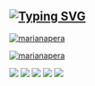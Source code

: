 <a href="https://git.io/typing-svg"><img src="https://readme-typing-svg.demolab.com?font=BlinkMacSystemFont&duration=4000&pause=2000&color=FE428E&width=435&height=40&lines=Oioi%2C+eu+sou+a+Mariana" alt="Typing SVG" /></a>
---

[![marianapera](https://github-readme-stats.vercel.app/api?username=marianapera&layout=compact&theme=radical&show_icons=true&bg_color=141321&text_color=F5F5F5)](https://github.com/marianapera/)

[![marianapera](https://github-readme-stats.vercel.app/api/top-langs/?username=marianapera&layout=compact&theme=radical&show_icons=true&bg_color=141321&text_color=F5F5F5)](https://github.com/marianapera)

<div style="display: inline-block">
   <img src="https://img.shields.io/badge/Angular-DD0031?style=for-the-badge&logo=angular&logoColor=white">
  <img src="https://img.shields.io/badge/TypeScript-007ACC?style=for-the-badge&logo=typescript&logoColor=white">
  <img src="https://img.shields.io/badge/JavaScript-F7DF1E?style=for-the-badge&logo=javascript&logoColor=black">
<!--    <img src="https://img.shields.io/badge/5-E34F26?style=for-the-badge&logo=html5&logoColor=white"> -->
  <img src="https://img.shields.io/badge/CSS3-1572B6?style=for-the-badge&logo=css3&logoColor=white">
  <img src="https://img.shields.io/badge/Python-14354C?style=for-the-badge&logo=python&logoColor=white">
</div>


<!--
**marianapera/marianapera** is a ✨ _special_ ✨ repository because its `README.md` (this file) appears on your GitHub profile.

Here are some ideas to get you started:

- 🔭 I’m currently working on ...
- 🌱 I’m currently learning ...
- 👯 I’m looking to collaborate on ...
- 🤔 I’m looking for help with ...
- 💬 Ask me about ...
- 📫 How to reach me: ...
- 😄 Pronouns: ...
- ⚡ Fun fact: ...
-->
